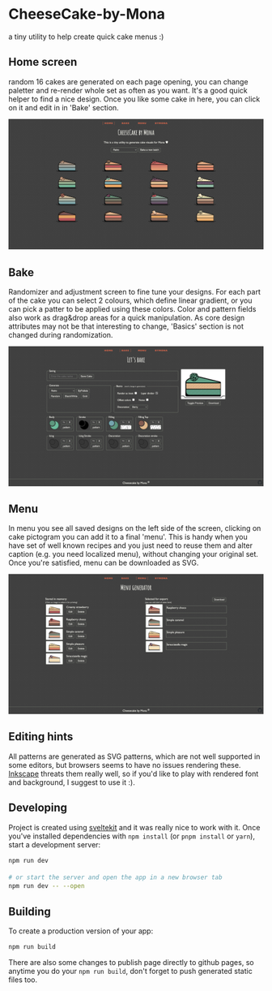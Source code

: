 
# CheeseCake-by-Mona

a tiny utility to help create quick cake menus :)


## Home screen
random 16 cakes are generated on each page opening, you can change paletter and re-render whole set as often as you want. It's a good quick helper to find a nice design. Once you like some cake in here, you can click on it and edit in in 'Bake' section.

![screen](gh-images/byMona_screen.png)

## Bake

Randomizer and adjustment screen to fine tune your designs. For each part of the cake you can select 2 colours, which define linear gradient, or you can pick a patter to be applied using these colors. Color and pattern fields also work as drag&drop areas for a quick manipulation. As core design attributes may not be that interesting to change, 'Basics' section is not changed during randomization.

![generator](gh-images/byMona_generator.png)

## Menu
In menu you see all saved designs on the left side of the screen, clicking on cake pictogram you can add it to a final 'menu'. This is handy when you have set of well known recipes and you just need to reuse them and alter caption (e.g. you need localized menu), without changing your original set. Once you're satisfied, menu can be downloaded as SVG.

![generator](gh-images/byMona_menu.png)

## Editing hints

All patterns are generated as SVG patterns, which are not well supported in some editors, but browsers seems to have no issues rendering these. [Inkscape](https://inkscape.org/) threats them really well, so if you'd like to play with rendered font and background, I suggest to use it :).


## Developing

Project is created using [sveltekit](https://kit.svelte.dev) and it was really nice to work with it. 
Once you've installed dependencies with `npm install` (or `pnpm install` or `yarn`), start a development server:

```bash
npm run dev

# or start the server and open the app in a new browser tab
npm run dev -- --open
```

## Building

To create a production version of your app:

```bash
npm run build
```

There are also some changes to publish page directly to github pages, so anytime you do your `npm run build`, don't forget to push generated static files too.